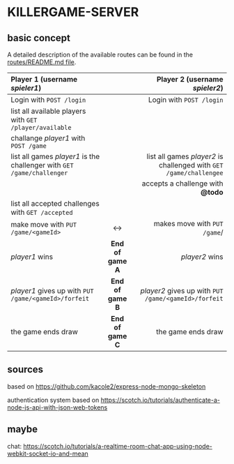 # KILLERGAME-SERVER

## basic concept

A detailed description of the available routes can be found in the [routes/README.md file](routes/README.md).

| Player 1 (username _spieler1_)                               |   | Player 2 (username _spieler2_)                                             |
| :------------------------------------------------------------|:-:|---------------------------------------------------------------------------:|
| Login with `POST /login`                                     |   | Login with `POST /login`                                                   |
| list all available players with `GET /player/available`      |   |                                                                            |
| challange _player1_ with `POST /game`                        |   |                                                                            |
| list all games _player1_ is the challenger with `GET /game/challenger` | | list all games _player2_ is challenged with `GET /game/challengee` |
|                                                              |   | accepts a challenge with **@todo**                                         |
| list all accepted challenges with `GET /accepted`            |   |                                                                            |
| make move with `PUT /game/<gameId>`                          | ↔ | makes move with `PUT /game`/<gameId>                                       |
|  _player1_ wins                                      | **End of game A** | _player2_ wins                                                    |
| _player1_ gives up with `PUT /game/<gameId>/forfeit` | **End of game B** | _player2_ gives up with `PUT /game/<gameId>/forfeit`              |
| the game ends draw                                   | **End of game C** | the game ends draw                                                |

## sources

based on https://github.com/kacole2/express-node-mongo-skeleton

authentication system based on https://scotch.io/tutorials/authenticate-a-node-js-api-with-json-web-tokens

## maybe

chat: https://scotch.io/tutorials/a-realtime-room-chat-app-using-node-webkit-socket-io-and-mean
